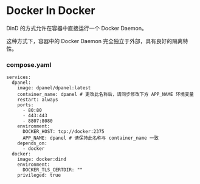 # Docker In Docker

DinD 的方式允许在容器中直接运行一个 Docker Daemon。

这种方式下，容器中的 Docker Daemon 完全独立于外部，具有良好的隔离特性。

### compose.yaml

```
services:
  dpanel:
    image: dpanel/dpanel:latest
    container_name: dpanel # 更改此名称后，请同步修改下方 APP_NAME 环境变量
    restart: always
    ports:
      - 80:80
      - 443:443
      - 8807:8080
    environment:
      DOCKER_HOST: tcp://docker:2375
      APP_NAME: dpanel # 请保持此名称与 container_name 一致
    depends_on:
      - docker
  docker:
    image: docker:dind
    environment:
      DOCKER_TLS_CERTDIR: ""
    privileged: true 
```
